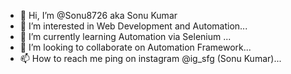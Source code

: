 - 👋 Hi, I’m @Sonu8726 aka Sonu Kumar
- 👀 I’m interested in Web Development and Automation...
- 🌱 I’m currently learning Automation via Selenium ...
- 💞️ I’m looking to collaborate on Automation Framework...
- 📫 How to reach me ping on instagram @ig_sfg (Sonu Kumar)...

<!---
Sonu8726/Sonu8726 is a ✨ special ✨ repository because its `README.md` (this file) appears on your GitHub profile.
You can click the Preview link to take a look at your changes.
--->
